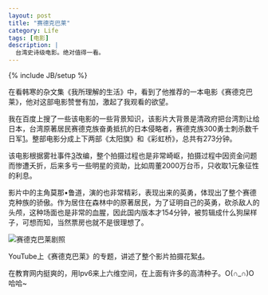 ```yaml
---
layout: post
title: "赛德克巴莱"
category: Life
tags: [电影]
description: |
  台湾史诗级电影。绝对值得一看。
---
```


{% include JB/setup %}


在看韩寒的杂文集《我所理解的生活》中，看到了他推荐的一本电影《赛德克巴莱》，他对这部电影赞誉有加，激起了我观看的欲望。

我在百度上搜了一些该电影的一些背景知识，该影片大背景是清政府把台湾割让给日本，台湾原著居民赛德克族奋勇抵抗的日本侵略者，赛德克族300勇士刺杀数千日军[1][2]。整部电影分成上下两部《太阳旗》和《彩虹桥》，总共有273分钟。

该电影根据雾社事件[3]改编，整个拍摄过程也是非常崎岖，拍摄过程中因资金问题而惨遭夭折，后来多亏一些明星的资助，比如周董2000万台币，只收取1元象征性的利息。

影片中的主角莫那•鲁道，演的也非常精彩，表现出来的英勇，体现出了整个赛德克种族的骄傲。作为居住在森林中的原著居民，为了证明自己的英勇，砍杀敌人的头颅，这种场面也是非常的血腥，因此国内版本才154分钟，被剪辑成什么狗屎样子，可想而知，当然票房也就不是很理想了。



![赛德克巴莱剧照][1]

YouTube上《赛德克巴莱》的专题，讲述了整个影片拍摄花絮[4]。

在教育网内挺爽的，用Ipv6来上六维空间，在上面有许多的高清种子。O(∩_∩)O哈哈~


[1]: [赛德克巴莱-百度百科](http://baike.baidu.com/subview/3331738/9424577.htm?from_id=11281122&type=syn&fromtitle=%E8%B5%9B%E5%BE%B7%E5%85%8B%E5%B7%B4%E8%8E%B1&fr=aladdin)

[2]: [赛德克巴莱-维基百科](http://zh.wikipedia.org/wiki/%E8%B3%BD%E5%BE%B7%E5%85%8B%C2%B7%E5%B7%B4%E8%90%8A)

[3]: [雾社事件](http://zh.wikipedia.org/zh/%E9%9C%A7%E7%A4%BE%E4%BA%8B%E4%BB%B6)

[4]: [YouTobe赛德克巴莱](https://www.youtube.com/user/TheARSFilm)


[1]: http://image.tmdb.org/t/p/w342/qVm8vruJpfVjcy5WtM7fdQH8NTI.jpg